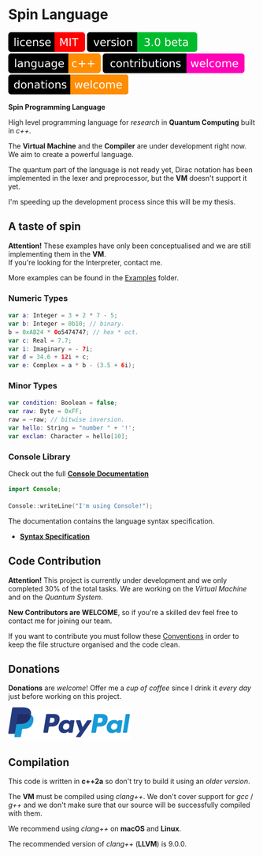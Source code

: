 
# Spin Language

[![license](Badges/License.svg)](License)
[![version](Badges/Version.svg)](ReadMe.md)
[![language](Badges/Language.svg)](ReadMe.md)
[![contributions](Badges/Contributions.svg)](ReadMe.md)
[![donations](Badges/Donations.svg)](https://paypal.me/CristianAntonuccio)

**Spin Programming Language**

High level programming language for *research* in
**Quantum Computing** built in *c++*.

The **Virtual Machine** and the **Compiler** are
under development right now.
We aim to create a powerful language.

The quantum part of the language is not ready yet,
Dirac notation has been implemented in the lexer and
preprocessor, but the **VM** doesn't support it yet.

I'm speeding up the development process since this
will be my thesis.

## A taste of spin

**Attention!** These examples have only been conceptualised
and we are still implementing them in the **VM**.\
If you're looking for the Interpreter, contact me.

More examples can be found in the [Examples](Examples/) folder.

### Numeric Types

``` swift
var a: Integer = 3 + 2 * 7 - 5;
var b: Integer = 0b10; // binary.
b = 0xAB24 * 0o5474747; // hex * oct.
var c: Real = 7.7;
var i: Imaginary = - 7i;
var d = 34.6 + 12i + c;
var e: Complex = a * b - (3.5 + 6i);
```

### Minor Types

``` swift
var condition: Boolean = false;
var raw: Byte = 0xFF;
raw = ~raw; // bitwise inversion.
var hello: String = "number " + '!';
var exclam: Character = hello[10];
```

### Console Library

Check out the full [**Console Documentation**](Documentation/Libraries/Console.md)

``` swift
import Console;

Console::writeLine("I'm using Console!");
```

The documentation contains the language syntax specification.

- [**Syntax Specification**](Documentation/)

## Code Contribution

**Attention!** This project is currently under development and
we only completed 30% of the total tasks. We are working on the
*Virtual Machine* and on the *Quantum System*.

**New Contributors are WELCOME**, so if you're a skilled dev
feel free to contact me for joining our team.

If you want to contribute you must follow these 
[Conventions](Conventions/) in order to keep the
file structure organised and the code clean.

## Donations

**Donations** are *welcome*! Offer me a *cup of coffee* since
I drink it *every day* just before working on this project.

[![donations](Badges/PayPal.svg)](https://paypal.me/CristianAntonuccio)

## Compilation

This code is written in **c++2a** so don't try to build
it using an *older version*.

The **VM** must be compiled using *clang++*.
We don't cover support for *gcc* / *g++* and we don't make
sure that our source will be successfully compiled with them.

We recommend using *clang++* on **macOS** and **Linux**.

The recommended version of *clang++* (**LLVM**) is 9.0.0.
